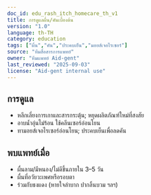 ```yaml
---
doc_id: edu_rash_itch_homecare_th_v1
title: การดูแลผื่น/คันเบื้องต้น
version: "1.0"
language: th-TH
category: education
tags: ["ผื่น","คัน","ประคบเย็น","มอยส์เจอไรเซอร์"]
source: "ทีมสื่อสารการแพทย์"
owner: "ทีมแพทย์ Aid-gent"
last_reviewed: "2025-09-03"
license: "Aid-gent internal use"
---
```


## การดูแล
- หลีกเลี่ยงการเกาและสารกระตุ้น; หยุดผลิตภัณฑ์ใหม่ที่สงสัย
- อาบน้ำอุ่นไม่ร้อน ใช้คลีนเซอร์อ่อนโยน
- ทามอยส์เจอไรเซอร์อ่อนโยน; ประคบเย็นเพื่อลดคัน

## พบแพทย์เมื่อ
- ผื่นลาม/มีหนอง/ไม่ดีขึ้นภายใน 3–5 วัน
- ผื่นที่อวัยวะเพศหรือรอบตา
- ร่วมกับธงแดง (หายใจลำบาก ปากลิ้นบวม ฯลฯ)
